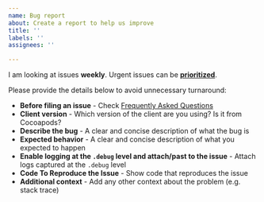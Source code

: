 ```yaml
---
name: Bug report
about: Create a report to help us improve
title: ''
labels: ''
assignees: ''

---
```


I am looking at issues **weekly**. Urgent issues can be [**prioritized**](https://github.com/sponsors/moozzyk?frequency=one-time&sponsor=moozzyk).


Please provide the details below to avoid unnecessary turnaround:

- **Before filing an issue** - Check [Frequently Asked Questions](https://github.com/moozzyk/SignalR-Client-Swift/wiki/Frequently-Asked-Questions)
- **Client version** - Which version of the client are you using? Is it from Cocoapods?
- **Describe the bug** - A clear and concise description of what the bug is
- **Expected behavior** - A clear and concise description of what you expected to happen
- **Enable logging at the `.debug` level and attach/past to the issue** - Attach logs captured at the `.debug` level
- **Code To Reproduce the Issue** - Show code that reproduces the issue
- **Additional context** - Add any other context about the problem (e.g. stack trace)
